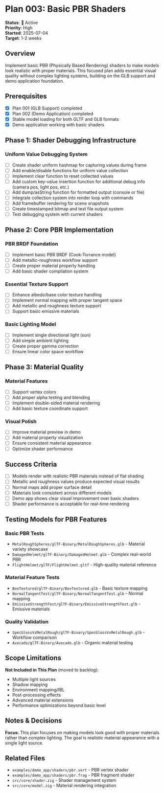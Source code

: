 # Plan 003: Basic PBR Shaders

**Status**: 🔄 Active  
**Priority**: High  
**Started**: 2025-07-04  
**Target**: 1-2 weeks  

## Overview

Implement basic PBR (Physically Based Rendering) shaders to make models look realistic with proper materials. This focused plan adds essential visual quality without complex lighting systems, building on the GLB support and demo application foundation.

## Prerequisites

- [x] Plan 001 (GLB Support) completed
- [x] Plan 002 (Demo Application) completed
- [x] Stable model loading for both GLTF and GLB formats
- [x] Demo application working with basic shaders

## Phase 1: Shader Debugging Infrastructure

### Uniform Value Debugging System
- [ ] Create shader uniform hashmap for capturing values during frame
- [ ] Add enable/disable functions for uniform value collection
- [ ] Implement clear function to reset collected values
- [ ] Add custom key-value insertion function for additional debug info (camera pos, light pos, etc.)
- [ ] Add dump/asString function for formatted output (console or file)
- [ ] Integrate collection system into render loop with commands
- [ ] Add framebuffer rendering for scene snapshots
- [ ] Create timestamped bitmap and text file output system
- [ ] Test debugging system with current shaders

## Phase 2: Core PBR Implementation

### PBR BRDF Foundation
- [ ] Implement basic PBR BRDF (Cook-Torrance model)
- [ ] Add metallic-roughness workflow support
- [ ] Create proper material property handling
- [ ] Add basic shader compilation system

### Essential Texture Support
- [ ] Enhance albedo/base color texture handling
- [ ] Implement normal mapping with proper tangent space
- [ ] Add metallic and roughness texture support
- [ ] Support basic emissive materials

### Basic Lighting Model
- [ ] Implement single directional light (sun)
- [ ] Add simple ambient lighting
- [ ] Create proper gamma correction
- [ ] Ensure linear color space workflow

## Phase 3: Material Quality

### Material Features
- [ ] Support vertex colors
- [ ] Add proper alpha testing and blending
- [ ] Implement double-sided material rendering
- [ ] Add basic texture coordinate support

### Visual Polish
- [ ] Improve material preview in demo
- [ ] Add material property visualization
- [ ] Ensure consistent material appearance
- [ ] Optimize shader performance

## Success Criteria

- [ ] Models render with realistic PBR materials instead of flat shading
- [ ] Metallic and roughness values produce expected visual results
- [ ] Normal maps add proper surface detail
- [ ] Materials look consistent across different models
- [ ] Demo app shows clear visual improvement over basic shaders
- [ ] Shader performance is acceptable for real-time rendering

## Testing Models for PBR Features

### Basic PBR Tests
- `MetalRoughSpheres/glTF-Binary/MetalRoughSpheres.glb` - Material variety showcase
- `DamagedHelmet/glTF-Binary/DamagedHelmet.glb` - Complex real-world PBR
- `FlightHelmet/glTF/FlightHelmet.gltf` - High-quality material reference

### Material Feature Tests
- `BoxTextured/glTF-Binary/BoxTextured.glb` - Basic texture mapping
- `NormalTangentTest/glTF-Binary/NormalTangentTest.glb` - Normal mapping
- `EmissiveStrengthTest/glTF-Binary/EmissiveStrengthTest.glb` - Emissive materials

### Quality Validation
- `SpecGlossVsMetalRough/glTF-Binary/SpecGlossVsMetalRough.glb` - Workflow comparison
- `Avocado/glTF-Binary/Avocado.glb` - Organic material testing

## Scope Limitations

**Not Included in This Plan** (moved to backlog):
- Multiple light sources
- Shadow mapping
- Environment mapping/IBL
- Post-processing effects
- Advanced material extensions
- Performance optimizations beyond basic level

## Notes & Decisions

**Focus**: This plan focuses on making models look good with proper materials rather than complex lighting. The goal is realistic material appearance with a single light source.

## Related Files

- `examples/demo_app/shaders/pbr.vert` - PBR vertex shader
- `examples/demo_app/shaders/pbr.frag` - PBR fragment shader
- `src/core/shader.zig` - Shader management system
- `src/core/model.zig` - Material rendering integration
